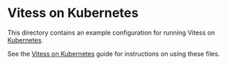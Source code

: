 # Vitess on Kubernetes

This directory contains an example configuration for running Vitess on
[Kubernetes](https://github.com/GoogleCloudPlatform/kubernetes/).

See the [Vitess on Kubernetes](http://vitess.io/getting-started/) guide for
instructions on using these files.

